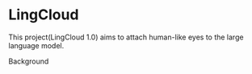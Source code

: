 # LingCloud
This project(LingCloud 1.0) aims to attach human-like eyes to the large language model.

Background

